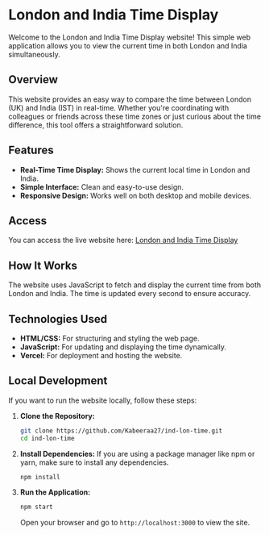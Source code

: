 # London and India Time Display

Welcome to the London and India Time Display website! This simple web application allows you to view the current time in both London and India simultaneously.

## Overview

This website provides an easy way to compare the time between London (UK) and India (IST) in real-time. Whether you're coordinating with colleagues or friends across these time zones or just curious about the time difference, this tool offers a straightforward solution.

## Features

- **Real-Time Time Display:** Shows the current local time in London and India.
- **Simple Interface:** Clean and easy-to-use design.
- **Responsive Design:** Works well on both desktop and mobile devices.

## Access

You can access the live website here: [London and India Time Display](https://ind-lon-time.vercel.app/)

## How It Works

The website uses JavaScript to fetch and display the current time from both London and India. The time is updated every second to ensure accuracy.

## Technologies Used

- **HTML/CSS:** For structuring and styling the web page.
- **JavaScript:** For updating and displaying the time dynamically.
- **Vercel:** For deployment and hosting the website.

## Local Development

If you want to run the website locally, follow these steps:

1. **Clone the Repository:**
   ```bash
   git clone https://github.com/Kabeeraa27/ind-lon-time.git
   cd ind-lon-time
   ```

2. **Install Dependencies:**
   If you are using a package manager like npm or yarn, make sure to install any dependencies.
   ```bash
   npm install
   ```

3. **Run the Application:**
   ```bash
   npm start
   ```
   Open your browser and go to `http://localhost:3000` to view the site.
